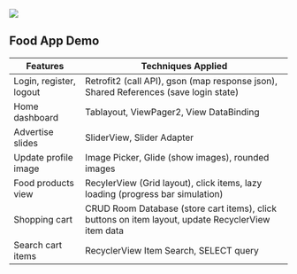 ![](https://github.com/kaytervn/Android-Food-App-Demo/blob/main/preview.gif)

<h2>Food App Demo</h2>

| Features                | Techniques Applied                                                                                 |
| ----------------------- | -------------------------------------------------------------------------------------------------- |
| Login, register, logout | Retrofit2 (call API), gson (map response json), Shared References (save login state)               |
| Home dashboard          | Tablayout, ViewPager2, View DataBinding                                                            |
| Advertise slides        | SliderView, Slider Adapter                                                                         |
| Update profile image    | Image Picker, Glide (show images), rounded images                                                  |
| Food products view      | RecylerView (Grid layout), click items, lazy loading (progress bar simulation)                     |
| Shopping cart           | CRUD Room Database (store cart items), click buttons on item layout, update RecyclerView item data |
| Search cart items       | RecyclerView Item Search, SELECT query                                                             |

